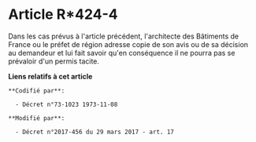 # Article R*424-4

Dans les cas prévus à l'article précédent, l'architecte des Bâtiments de France ou le préfet de région adresse copie de son
avis ou de sa décision au demandeur et lui fait savoir qu'en conséquence il ne pourra pas se prévaloir d'un permis tacite.

**Liens relatifs à cet article**

	**Codifié par**:

	  - Décret n°73-1023 1973-11-08

	**Modifié par**:

	  - Décret n°2017-456 du 29 mars 2017 - art. 17
